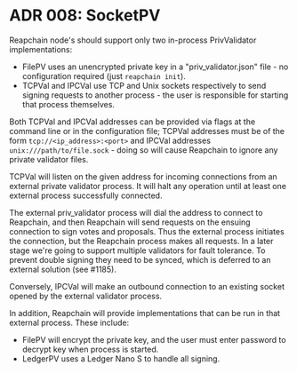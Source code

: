 # ADR 008: SocketPV

Reapchain node's should support only two in-process PrivValidator
implementations:

- FilePV uses an unencrypted private key in a "priv_validator.json" file - no
  configuration required (just `reapchain init`).
- TCPVal and IPCVal use TCP and Unix sockets respectively to send signing requests
  to another process - the user is responsible for starting that process themselves.

Both TCPVal and IPCVal addresses can be provided via flags at the command line
or in the configuration file; TCPVal addresses must be of the form
`tcp://<ip_address>:<port>` and IPCVal addresses `unix:///path/to/file.sock` -
doing so will cause Reapchain to ignore any private validator files.

TCPVal will listen on the given address for incoming connections from an external
private validator process. It will halt any operation until at least one external
process successfully connected.

The external priv_validator process will dial the address to connect to
Reapchain, and then Reapchain will send requests on the ensuing connection to
sign votes and proposals. Thus the external process initiates the connection,
but the Reapchain process makes all requests. In a later stage we're going to
support multiple validators for fault tolerance. To prevent double signing they
need to be synced, which is deferred to an external solution (see #1185).

Conversely, IPCVal will make an outbound connection to an existing socket opened
by the external validator process.

In addition, Reapchain will provide implementations that can be run in that
external process. These include:

- FilePV will encrypt the private key, and the user must enter password to
  decrypt key when process is started.
- LedgerPV uses a Ledger Nano S to handle all signing.

